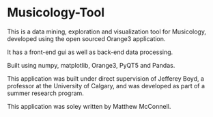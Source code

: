 # Musicology-Tool

This is a data mining, exploration and visualization tool for Musicology, developed using the open sourced Orange3 application. 

It has a front-end gui as well as back-end data processing.

Built using numpy, matplotlib, Orange3, PyQT5 and Pandas.

This application was built under direct supervision of Jefferey Boyd, a professor at the University of Calgary, and was developed as part of a summer research program.

This application was soley written by Matthew McConnell.
